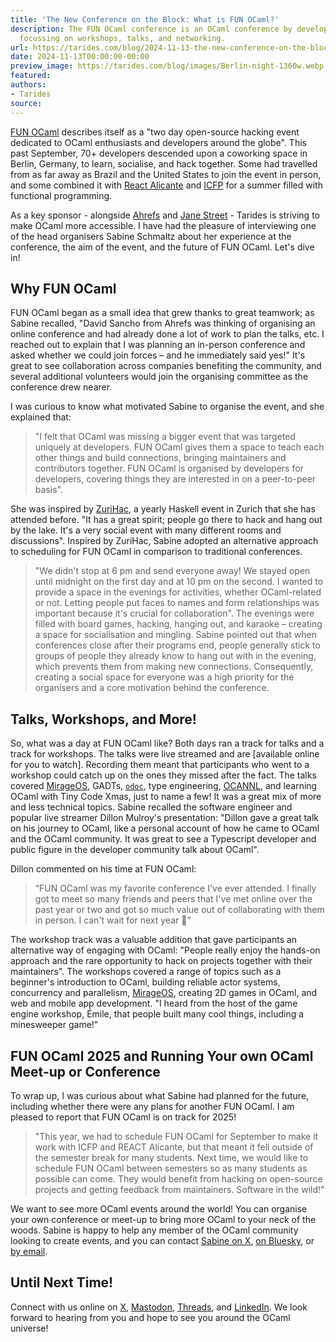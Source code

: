 ```yaml
---
title: 'The New Conference on the Block: What is FUN OCaml?'
description: The FUN OCaml conference is an OCaml conference by developers for developers
  focussing on workshops, talks, and networking.
url: https://tarides.com/blog/2024-11-13-the-new-conference-on-the-block-what-is-fun-ocaml
date: 2024-11-13T00:00:00-00:00
preview_image: https://tarides.com/blog/images/Berlin-night-1360w.webp
featured:
authors:
- Tarides
source:
---
```


<p><a href="https://fun-ocaml.com/#event">FUN OCaml</a> describes itself as a &quot;two day open-source hacking event dedicated to OCaml enthusiasts and developers around the globe&quot;. This past September, 70+ developers descended upon a coworking space in Berlin, Germany, to learn, socialise, and hack together. Some had travelled from as far away as Brazil and the United States to join the event in person, and some combined it with <a href="https://reactalicante.es">React Alicante</a> and <a href="https://icfp24.sigplan.org">ICFP</a> for a summer filled with functional programming.</p>
<p>As a key sponsor - alongside <a href="https://ahrefs.com">Ahrefs</a> and <a href="https://www.janestreet.com">Jane Street</a> - Tarides is striving to make OCaml more accessible. I have had the pleasure of interviewing one of the head organisers Sabine Schmaltz about her experience at the conference, the aim of the event, and the future of FUN OCaml. Let's dive in!</p>
<h2>Why FUN OCaml</h2>
<p>FUN OCaml began as a small idea that grew thanks to great teamwork; as Sabine recalled, &quot;David Sancho from Ahrefs was thinking of organising an online conference and had already done a lot of work to plan the talks, etc. I reached out to explain that I was planning an in-person conference and asked whether we could join forces &ndash; and he immediately said yes!&quot; It's great to see collaboration across companies benefiting the community, and several additional volunteers would join the organising committee as the conference drew nearer.</p>
<p>I was curious to know what motivated Sabine to organise the event, and she explained that:</p>
<blockquote>
<p>&quot;I felt that OCaml was missing a bigger event that was targeted uniquely at developers. FUN OCaml gives them a space to teach each other things and build connections, bringing maintainers and contributors together. FUN OCaml is organised by developers for developers, covering things they are interested in on a peer-to-peer basis&quot;.</p>
</blockquote>
<p>She was inspired by <a href="https://zfoh.ch/zurihac2024/">ZuriHac</a>, a yearly Haskell event in Zurich that she has attended before. &quot;It has a great spirit; people go there to hack and hang out by the lake. It's a very social event with many different rooms and discussions&quot;. Inspired by ZuriHac, Sabine adopted an alternative approach to scheduling for FUN OCaml in comparison to traditional conferences.</p>
<blockquote>
<p>&quot;We didn't stop at 6 pm and send everyone away! We stayed open until midnight on the first day and at 10 pm on the second. I wanted to provide a space in the evenings for activities, whether OCaml-related or not. Letting people put faces to names and form relationships was important because it's crucial for collaboration&quot;.
The evenings were filled with board games, hacking, hanging out, and karaoke &ndash; creating a space for socialisation and mingling. Sabine pointed out that when conferences close after their programs end, people generally stick to groups of people they already know to hang out with in the evening, which prevents them from making new connections. Consequently, creating a social space for everyone was a high priority for the organisers and a core motivation behind the conference.</p>
</blockquote>
<h2>Talks, Workshops, and More!</h2>
<p>So, what was a day at FUN OCaml like? Both days ran a track for talks and a track for workshops. The talks were live streamed and are [available online for you to watch]. Recording them meant that participants who went to a workshop could catch up on the ones they missed after the fact. The talks covered <a href="https://mirage.io">MirageOS</a>, GADTs, <a href="https://github.com/ocaml/odoc"><code>odoc</code></a>, type engineering, <a href="https://github.com/ahrefs/ocannl">OCANNL</a>, and learning OCaml with Tiny Code Xmas, just to name a few! It was a great mix of more and less technical topics. Sabine recalled the software engineer and popular live streamer Dillon Mulroy's presentation: &quot;Dillon gave a great talk on his journey to OCaml, like a personal account of how he came to OCaml and the OCaml community. It was great to see a Typescript developer and public figure in the developer community talk about OCaml&quot;.</p>
<p>Dillon commented on his time at FUN OCaml:</p>
<blockquote>
<p>&ldquo;FUN OCaml was my favorite conference I've ever attended. I finally got to meet so many friends and peers that I've met online over the past year or two and got so much value out of collaborating with them in person. I can't wait for next year &#128043;&rdquo;</p>
</blockquote>
<p>The workshop track was a valuable addition that gave participants an alternative way of engaging with OCaml: &quot;People really enjoy the hands-on approach and the rare opportunity to hack on projects together with their maintainers&quot;. The workshops covered a range of topics such as a beginner's introduction to OCaml, building reliable actor systems, concurrency and parallelism, <a href="https://mirage.io">MirageOS</a>, creating 2D games in OCaml, and web and mobile app development. &quot;I heard from the host of the game engine workshop, &Eacute;mile, that people built many cool things, including a minesweeper game!&quot;</p>
<h2>FUN OCaml 2025 and Running Your own OCaml Meet-up or Conference</h2>
<p>To wrap up, I was curious about what Sabine had planned for the future, including whether there were any plans for another FUN OCaml. I am pleased to report that FUN OCaml is on track for 2025!</p>
<blockquote>
<p>&quot;This year, we had to schedule FUN OCaml for September to make it work with ICFP and REACT Alicante, but that meant it fell outside of the semester break for many students. Next time, we would like to schedule FUN OCaml between semesters so as many students as possible can come. They would benefit from hacking on open-source projects and getting feedback from maintainers. Software in the wild!&quot;</p>
</blockquote>
<p>We want to see more OCaml events around the world! You can organise your own conference or meet-up to bring more OCaml to your neck of the woods. Sabine is happy to help any member of the OCaml community looking to create events, and you can contact <a href="https://x.com/sabine_s_">Sabine on X</a>, <a href="https://bsky.app/profile/sabine.sh">on Bluesky</a>, or <a href="mailto:sabine(at)tarides.com">by email</a>.</p>
<h2>Until Next Time!</h2>
<p>Connect with us online on <a href="https://twitter.com/tarides_">X</a>, <a href="https://mastodon.social/@tarides">Mastodon</a>, <a href="https://www.threads.net/@taridesltd">Threads</a>, and <a href="https://www.linkedin.com/company/tarides">LinkedIn</a>. We look forward to hearing from you and hope to see you around the OCaml universe!</p>

